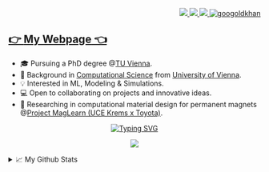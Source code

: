 <!-- Links top right --> 
<p align="right">
  <a href="https://wagerc97.github.io/">
      <img src="https://img.shields.io/badge/Webpage-red?style=3D-square&logo=replit&logoColor=black">
  </a>
  <a href="https://www.kaggle.com/wagerc97">
      <img src="https://img.shields.io/badge/Kaggle-gray?style=3D-square&logo=Kaggle">
  </a>
  <a href="https://www.linkedin.com/in/clemens-wager/?locale=en_US">
      <img src="https://img.shields.io/badge/Linkedin-blue?style=3D-square&logo=linkedin">
  </a>
  <a href="https://pypi.org/user/wagerc97/">
      <img src="https://komarev.com/ghpvc/?username=wagerc97&label=Visitors&color=0e75b6&style=3D" alt="googoldkhan" />
  </a>
  <!--a href="https://www.buymeacoffee.com/wagerc97" target="_blank">
    <img src="https://www.buymeacoffee.com/assets/img/custom_images/orange_img.png" 
         alt="Buy Me A Coffee" 
         style=
         "height: 21px !important;
         width: 100px !important; 
         box-shadow: 0px 3px 2px 0px rgba(190, 190, 190, 0.5) !important;
         -webkit-box-shadow: 0px 3px 2px 0px rgba(190, 190, 190, 0.5) !important;"
  </a-->

</p>

## [👉 **My Webpage** 👈](https://wagerc97.github.io/) 

* 🎓 Pursuing a PhD degree @[TU Vienna](https://www.tuwien.at/en/).   <br>
* 📖 Background in [Computational Science](https://ssc-physik.univie.ac.at/en/studying/msc-computational-science-version-2022/msc-computational-science-version-2013-ending/) from [University of Vienna](https://studieren.univie.ac.at/en/degree-programmes/master-programmes/computational-science-master/).  <br>
* 💡 Interested in ML, Modeling & Simulations.    <br>
* 💻 Open to collaborating on projects and innovative ideas.  <br>
* 🧲 Researching in computational material design for permanent magnets @[Project MagLearn (UCE Krems x Toyota)](https://www.donau-uni.ac.at/en/university/faculties/education-arts-architecture/departments/integrated-sensor-systems/centers/modelling-and-simulation/projects/maglearn.html).  <br>


<!-- text typing -->
<p align="center">
    <a href="https://git.io/typing-svg">
        <img src="https://readme-typing-svg.demolab.com?font=Fira+Code&size=18&duration=2100&pause=5&color=2A93CA&background=D8D8D800&center=true&vCenter=true&multiline=true&width=440&height=105&lines=Clemens+Wager;Computational+Science+%F0%9F%8E%93;ML+%7C+Simulation+%7C+Automation;.+++++.+++++.+++++.++++++%F0%9F%92%A1" alt="Typing SVG" />
    </a>
</p>


<!-- Stats -->
<p align="center">
  <a href="https://github.com/wagerc97">
    <img src="https://github-stats-alpha.vercel.app/api?username=wagerc97&cc=22272e&tc=37BCF6&ic=fff&bc=0000">
  </a>
</p>


<!-- Detailed stats -->
<details>
<summary>📈 My Github Stats</summary>
  
![](http://github-profile-summary-cards.vercel.app/api/cards/profile-details?username=wagerc97&theme=nord_bright)
<!-- ![](http://github-profile-summary-cards.vercel.app/api/cards/repos-per-language?username=wagerc97&theme=nord_bright) -->
<!-- ![](http://github-profile-summary-cards.vercel.app/api/cards/most-commit-language?username=wagerc97&theme=nord_bright) -->

</details>
